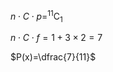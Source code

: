 $n \cdot C \cdot p =_{}^{11}\textrm{C}_1$

$n \cdot C \cdot f =1+3 \times 2 =7$

$P(x)=\dfrac{7}{11}$
